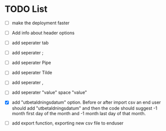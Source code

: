 # TODO List

- [ ] make the deployment faster
- [ ] Add info about header options
- [ ] add seperater tab
- [ ] add seperater ;
- [ ] add seperater Pipe
- [ ] add seperater Tilde
- [ ] add seperater ,
- [ ] add seperater "value" space "value"
- [x] add "utbetaldningsdatum" option. Before or after import csv an end user should add "utbetaldningsdatum" and then the code should suggest -1 month first day of the month and -1 month last day of that month. 
- [ ] add export function, exporting new csv file to enduser







